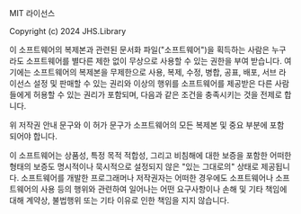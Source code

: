 MIT 라이선스

Copyright (c) 2024 JHS.Library

이 소프트웨어의 복제본과 관련된 문서화 파일("소프트웨어")을 획득하는 사람은 누구라도
소프트웨어를 별다른 제한 없이 무상으로 사용할 수 있는 권한을 부여 받습니다.
여기에는 소프트웨어의 복제본을 무제한으로 사용, 복제, 수정, 병합, 공표, 배포, 서브
라이선스 설정 및 판매할 수 있는 권리와 이상의 행위를 소프트웨어를 제공받은 다른
사람들에게 허용할 수 있는 권리가 포함되며, 다음과 같은 조건을 충족시키는 것을 전제로
합니다.

위 저작권 안내 문구와 이 허가 문구가 소프트웨어의 모든 복제본 및 중요 부분에 포함
되어야 합니다.

이 소프트웨어는 상품성, 특정 목적 적합성, 그리고 비침해에 대한 보증을 포함한 어떠한
형태의 보증도 명시적이나 묵시적으로 설정되지 않은 "있는 그대로의" 상태로 제공됩니다.
소프트웨어를 개발한 프로그래머나 저작권자는 어떠한 경우에도 소프트웨어나 소프트웨어의
사용 등의 행위와 관련하여 일어나는 어떤 요구사항이나 손해 및 기타 책임에 대해 계약상,
불법행위 또는 기타 이유로 인한 책임을 지지 않습니다.